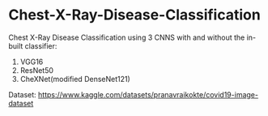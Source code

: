 # Chest-X-Ray-Disease-Classification

Chest X-Ray Disease Classification using 3 CNNS with and without the in-built classifier:
1. VGG16
2. ResNet50
3. CheXNet(modified DenseNet121)

Dataset: https://www.kaggle.com/datasets/pranavraikokte/covid19-image-dataset

